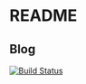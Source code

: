 
# README

## Blog

[![Build Status](https://travis-ci.org/magaofei/magaofei.github.io.svg?branch=hexo)](https://travis-ci.org/magaofei/magaofei.github.io)